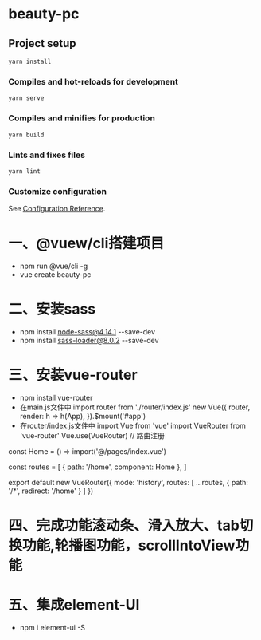 # beauty-pc

## Project setup
```
yarn install
```

### Compiles and hot-reloads for development
```
yarn serve
```

### Compiles and minifies for production
```
yarn build
```

### Lints and fixes files
```
yarn lint
```

### Customize configuration
See [Configuration Reference](https://cli.vuejs.org/config/).

# 一、@vuew/cli搭建项目
+ npm run @vue/cli -g
+ vue create beauty-pc

# 二、安装sass
+ npm install node-sass@4.14.1 --save-dev
+ npm install sass-loader@8.0.2 --save-dev 

# 三、安装vue-router
+ npm install vue-router
+ 在main.js文件中
import router from './router/index.js'
new Vue({
  router,
  render: h => h(App),
}).$mount('#app')
+ 在router/index.js文件中
import Vue from 'vue'
import VueRouter from 'vue-router'
Vue.use(VueRouter)  // 路由注册

const Home = () => import('@/pages/index.vue')

const routes = [
	{ path: '/home', component: Home },
]

export default new VueRouter({
	mode: 'history',
	routes: [
		...routes,
		{ path: '/*', redirect: '/home' }
	]
})

# 四、完成功能滚动条、滑入放大、tab切换功能,轮播图功能，scrollIntoView功能


# 五、集成element-UI
+ npm i element-ui -S